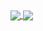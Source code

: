 <a href="#">
  <img align="center" src="https://github-readme-stats.vercel.app/api/top-langs/?username=MatheusNachtigall&layout=compact&langs_count=7&theme=buefy" />
</a>
<a href="#">
  <img align="center" src="https://github-readme-stats.vercel.app/api?username=MatheusNachtigall&show_icons=true&theme=buefy&include_all_commits=true&count_private=true&hide=issues&line_height=24" />
</a>
